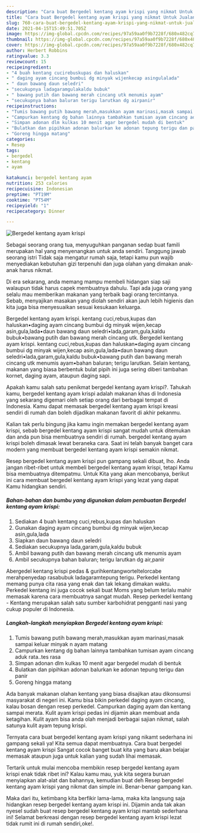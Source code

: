 ```yaml
---
description: "Cara buat Bergedel kentang ayam krispi yang nikmat Untuk Jualan"
title: "Cara buat Bergedel kentang ayam krispi yang nikmat Untuk Jualan"
slug: 760-cara-buat-bergedel-kentang-ayam-krispi-yang-nikmat-untuk-jualan
date: 2021-04-15T15:49:51.705Z
image: https://img-global.cpcdn.com/recipes/97a59aa0f9b7228f/680x482cq70/bergedel-kentang-ayam-krispi-foto-resep-utama.jpg
thumbnail: https://img-global.cpcdn.com/recipes/97a59aa0f9b7228f/680x482cq70/bergedel-kentang-ayam-krispi-foto-resep-utama.jpg
cover: https://img-global.cpcdn.com/recipes/97a59aa0f9b7228f/680x482cq70/bergedel-kentang-ayam-krispi-foto-resep-utama.jpg
author: Herbert Robbins
ratingvalue: 3.3
reviewcount: 15
recipeingredient:
- "4 buah kentang cucirebuskupas dan haluskan"
- " daging ayam cincang bumbui dg minyak wijenkecap asingulalada"
- " daun bawang daun seledri"
- "secukupnya ladagaramgulakaldu bubuk"
- " bawang putih dan bawang merah cincang utk menumis ayam"
- "secukupnya bahan baluran terigu larutkan dg airpanir"
recipeinstructions:
- "Tumis bawang putih bawang merah,masukkan ayam marinasi,masak sampai keluar minyak n ayam matang"
- "Campurkan kentang dg bahan lainnya tambahkan tumisan ayam cincang aduk rata..tes rasa"
- "Simpan adonan dlm kulkas 10 menit agar bergedel mudah di bentuk"
- "Bulatkan dan pipihkan adonan balurkan ke adonan tepung terigu dan panir"
- "Goreng hingga matang"
categories:
- Resep
tags:
- bergedel
- kentang
- ayam

katakunci: bergedel kentang ayam 
nutrition: 253 calories
recipecuisine: Indonesian
preptime: "PT19M"
cooktime: "PT54M"
recipeyield: "1"
recipecategory: Dinner

---
```



![Bergedel kentang ayam krispi](https://img-global.cpcdn.com/recipes/97a59aa0f9b7228f/680x482cq70/bergedel-kentang-ayam-krispi-foto-resep-utama.jpg)

Sebagai seorang orang tua, menyuguhkan panganan sedap buat famili merupakan hal yang menyenangkan untuk anda sendiri. Tanggung jawab seorang istri Tidak saja mengatur rumah saja, tetapi kamu pun wajib menyediakan kebutuhan gizi terpenuhi dan juga olahan yang dimakan anak-anak harus nikmat.

Di era  sekarang, anda memang mampu membeli hidangan siap saji walaupun tidak harus capek membuatnya dahulu. Tapi ada juga orang yang selalu mau memberikan makanan yang terbaik bagi orang tercintanya. Sebab, menyajikan masakan yang diolah sendiri akan jauh lebih higienis dan kita juga bisa menyesuaikan sesuai kesukaan keluarga. 

Bergedel kentang ayam krispi. kentang cuci,rebus,kupas dan haluskan•daging ayam cincang bumbui dg minyak wijen,kecap asin,gula,lada•daun bawang daun seledri•lada,garam,gula,kaldu bubuk•bawang putih dan bawang merah cincang utk. Bergedel kentang ayam krispi. kentang cuci,rebus,kupas dan haluskan•daging ayam cincang bumbui dg minyak wijen,kecap asin,gula,lada•daun bawang daun seledri•lada,garam,gula,kaldu bubuk•bawang putih dan bawang merah cincang utk menumis ayam•bahan baluran; terigu larutkan. Selain kentang, makanan yang biasa berbentuk bulat pipih ini juga sering diberi tambahan kornet, daging ayam, ataupun daging sapi.

Apakah kamu salah satu penikmat bergedel kentang ayam krispi?. Tahukah kamu, bergedel kentang ayam krispi adalah makanan khas di Indonesia yang sekarang digemari oleh setiap orang dari berbagai tempat di Indonesia. Kamu dapat memasak bergedel kentang ayam krispi kreasi sendiri di rumah dan boleh dijadikan makanan favorit di akhir pekanmu.

Kalian tak perlu bingung jika kamu ingin memakan bergedel kentang ayam krispi, sebab bergedel kentang ayam krispi sangat mudah untuk ditemukan dan anda pun bisa membuatnya sendiri di rumah. bergedel kentang ayam krispi boleh dimasak lewat beraneka cara. Saat ini telah banyak banget cara modern yang membuat bergedel kentang ayam krispi semakin nikmat.

Resep bergedel kentang ayam krispi pun gampang sekali dibuat, lho. Anda jangan ribet-ribet untuk membeli bergedel kentang ayam krispi, tetapi Kamu bisa membuatnya ditempatmu. Untuk Kita yang akan mencobanya, berikut ini cara membuat bergedel kentang ayam krispi yang lezat yang dapat Kamu hidangkan sendiri.

<!--inarticleads1-->

##### Bahan-bahan dan bumbu yang digunakan dalam pembuatan Bergedel kentang ayam krispi:

1. Sediakan 4 buah kentang cuci,rebus,kupas dan haluskan
1. Gunakan  daging ayam cincang bumbui dg minyak wijen,kecap asin,gula,lada
1. Siapkan  daun bawang daun seledri
1. Sediakan secukupnya lada,garam,gula,kaldu bubuk
1. Ambil  bawang putih dan bawang merah cincang utk menumis ayam
1. Ambil secukupnya bahan baluran; terigu larutkan dg air,panir


Abergedel kentang krispi pedas &amp; gurihkentangworteltelorcabe merahpenyedap rasabubuk ladagaramtepung terigu. Perkedel kentang memang punya cita rasa yang enak dan tak lekang dimakan waktu. Perkedel kentang ini juga cocok sekali buat Moms yang belum terlalu mahir memasak karena cara membuatnya sangat mudah. Resep perkedel kentang - Kentang merupakan salah satu sumber karbohidrat pengganti nasi yang cukup populer di Indonesia. 

<!--inarticleads2-->

##### Langkah-langkah menyiapkan Bergedel kentang ayam krispi:

1. Tumis bawang putih bawang merah,masukkan ayam marinasi,masak sampai keluar minyak n ayam matang
1. Campurkan kentang dg bahan lainnya tambahkan tumisan ayam cincang aduk rata..tes rasa
1. Simpan adonan dlm kulkas 10 menit agar bergedel mudah di bentuk
1. Bulatkan dan pipihkan adonan balurkan ke adonan tepung terigu dan panir
1. Goreng hingga matang


Ada banyak makanan olahan kentang yang biasa disajikan atau dikonsumsi masyarakat di negeri ini. Kamu bisa bikin perkedel daging ayam cincang, kalau bosan dengan resep perkedel. Campurkan daging ayam dan kentang sampai merata. Kulit ayam krispi pedas ini dijamin akan membuat anda ketagihan. Kulit ayam bisa anda olah menjadi berbagai sajian nikmat, salah satunya kulit ayam tepung krispi. 

Ternyata cara buat bergedel kentang ayam krispi yang nikamt sederhana ini gampang sekali ya! Kita semua dapat membuatnya. Cara buat bergedel kentang ayam krispi Sangat cocok banget buat kita yang baru akan belajar memasak ataupun juga untuk kalian yang sudah lihai memasak.

Tertarik untuk mulai mencoba membikin resep bergedel kentang ayam krispi enak tidak ribet ini? Kalau kamu mau, yuk kita segera buruan menyiapkan alat-alat dan bahannya, kemudian buat deh Resep bergedel kentang ayam krispi yang nikmat dan simple ini. Benar-benar gampang kan. 

Maka dari itu, ketimbang kita berfikir lama-lama, maka kita langsung saja hidangkan resep bergedel kentang ayam krispi ini. Dijamin anda tak akan nyesel sudah buat resep bergedel kentang ayam krispi mantab sederhana ini! Selamat berkreasi dengan resep bergedel kentang ayam krispi lezat tidak rumit ini di rumah sendiri,oke!.

